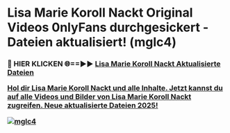 # Lisa Marie Koroll Nackt Original Videos 0nlyFans durchgesickert - Dateien aktualisiert! (mglc4)

<h3>🔴 HIER KLICKEN 🌐==►► <a href="https://tinyurl.com/h6vf6nb8" rel="nofollow">Lisa Marie Koroll Nackt Aktualisierte Dateien

Hol dir Lisa Marie Koroll Nackt und alle Inhalte. Jetzt kannst du auf alle Videos und Bilder von Lisa Marie Koroll Nackt zugreifen. Neue aktualisierte Dateien 2025!

[![mglc4](https://i.imgur.com/sD4kR3V.gif)](https://tinyurl.com/h6vf6nb8)
